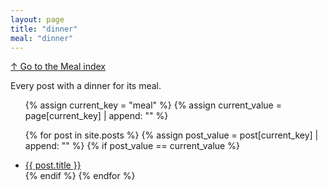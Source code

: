 ```yaml
---
layout: page
title: "dinner"
meal: "dinner"
---
```

[↑ Go to the Meal index](/meal/)

Every post with a dinner for its meal.

<ul>
  {% assign current_key = "meal" %}
  {% assign current_value = page[current_key] | append: "" %}

  {% for post in site.posts %}
      {% assign post_value = post[current_key] | append: "" %}
      {% if post_value == current_value %}
          <li><a href="{{ post.url }}">{{ post.title }}</a></li>
      {% endif %}
  {% endfor %}
</ul>
